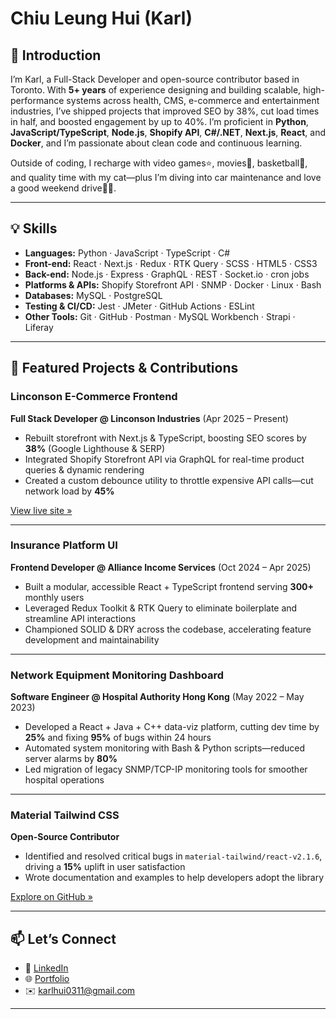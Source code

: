 # Chiu Leung Hui (Karl)

## 👋 Introduction

I’m Karl, a Full-Stack Developer and open-source contributor based in Toronto. With **5+ years** of experience designing and building scalable, high-performance systems across health, CMS, e-commerce and entertainment industries, I’ve shipped projects that improved SEO by 38%, cut load times in half, and boosted engagement by up to 40%. I’m proficient in **Python**, **JavaScript/TypeScript**, **Node.js**, **Shopify API**, **C#/.NET**, **Next.js**, **React**, and **Docker**, and I’m passionate about clean code and continuous learning.

Outside of coding, I recharge with video games⭐️, movies🍿, basketball🏀, and quality time with my cat—plus I’m diving into car maintenance and love a good weekend drive🚗💨.

---

## 💡 Skills

- **Languages:** Python · JavaScript · TypeScript · C#  
- **Front-end:** React · Next.js · Redux · RTK Query · SCSS · HTML5 · CSS3  
- **Back-end:** Node.js · Express · GraphQL · REST · Socket.io · cron jobs  
- **Platforms & APIs:** Shopify Storefront API · SNMP · Docker · Linux · Bash  
- **Databases:** MySQL · PostgreSQL  
- **Testing & CI/CD:** Jest · JMeter · GitHub Actions · ESLint  
- **Other Tools:** Git · GitHub · Postman · MySQL Workbench · Strapi · Liferay  

---

## 🚀 Featured Projects & Contributions

### Linconson E-Commerce Frontend  
**Full Stack Developer @ Linconson Industries** (Apr 2025 – Present)  
- Rebuilt storefront with Next.js & TypeScript, boosting SEO scores by **38%** (Google Lighthouse & SERP)  
- Integrated Shopify Storefront API via GraphQL for real-time product queries & dynamic rendering  
- Created a custom debounce utility to throttle expensive API calls—cut network load by **45%**  

[View live site »](https://www.linconson.com)

---

### Insurance Platform UI  
**Frontend Developer @ Alliance Income Services** (Oct 2024 – Apr 2025)  
- Built a modular, accessible React + TypeScript frontend serving **300+** monthly users  
- Leveraged Redux Toolkit & RTK Query to eliminate boilerplate and streamline API interactions  
- Championed SOLID & DRY across the codebase, accelerating feature development and maintainability  

---

### Network Equipment Monitoring Dashboard  
**Software Engineer @ Hospital Authority Hong Kong** (May 2022 – May 2023)  
- Developed a React + Java + C++ data-viz platform, cutting dev time by **25%** and fixing **95%** of bugs within 24 hours  
- Automated system monitoring with Bash & Python scripts—reduced server alarms by **80%**  
- Led migration of legacy SNMP/TCP-IP monitoring tools for smoother hospital operations  

---

### Material Tailwind CSS  
**Open-Source Contributor**  
- Identified and resolved critical bugs in `material-tailwind/react-v2.1.6`, driving a **15%** uplift in user satisfaction  
- Wrote documentation and examples to help developers adopt the library  

[Explore on GitHub »](https://github.com/material-tailwind)

---

## 📫 Let’s Connect

- 🔗 [LinkedIn](https://www.linkedin.com/in/chiu-leung-hui-fullstack/)  
- 🌐 [Portfolio](https://karlhui.vercel.app/)  
- ✉️ [karlhui0311@gmail.com](mailto:karlhui0311@gmail.com)  

---


